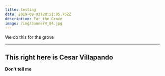 ```yaml
---
title: testing
date: 2019-09-03T20:51:05.752Z
description: For the Grove
image: /img/banner4_84.jpg
---
```

We do this for the grove

<hr>
<h2>This right here is Cesar Villapando</h2>

<strong>Don't tell me</strong>
